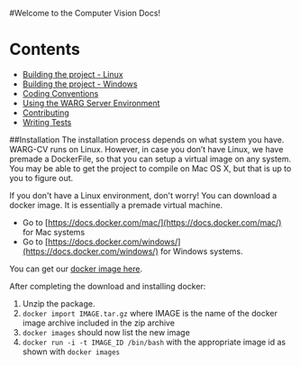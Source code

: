 #Welcome to the Computer Vision Docs!

# Contents
- [Building the project - Linux](Building-the-project-%5BLinux%5D)
- [Building the project - Windows](Building-the-project-%5BWindows%5D)
- [Coding Conventions](Coding-Conventions)
- [Using the WARG Server Environment](Using-the-WARG-server-environment)
- [Contributing](Contributing)
- [Writing Tests](Writing-Tests)

##Installation
The installation process depends on what system you have. WARG-CV runs on Linux. However, in case you don’t have Linux, we have premade a DockerFile, so that you can setup a virtual image on any system.
You may be able to get the project to compile on Mac OS X, but that is up to you to figure out.

If you don't have a Linux environment, don't worry! You can download a docker image. It is essentially a premade virtual machine.

* Go to [https://docs.docker.com/mac/](https://docs.docker.com/mac/) for Mac systems
* Go to [https://docs.docker.com/windows/](https://docs.docker.com/windows/) for Windows systems.

You can get our [docker image here](http://ece.uwaterloo.ca/~warg/docs/docker.zip).

After completing the download and installing docker:

1. Unzip the package.
2. `docker import IMAGE.tar.gz` where IMAGE is the name of the docker image archive included in the zip archive
3. `docker images` should now list the new image
4. `docker run -i -t IMAGE_ID /bin/bash` with the appropriate image id as shown with `docker images`

